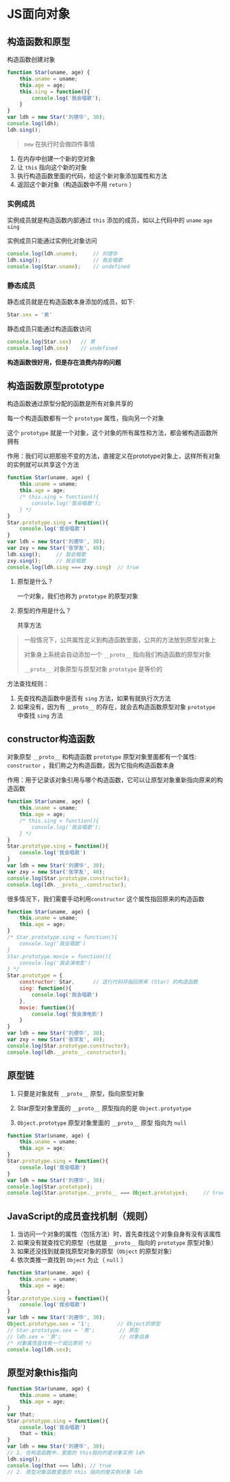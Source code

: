 # JS面向对象

## 构造函数和原型

构造函数创建对象

```javascript
function Star(uname, age) {
    this.uname = uname;
    this.age = age;
    this.sing = function(){
        console.log('我会唱歌');
    }
}
var ldh = new Star('刘德华', 30);
console.log(ldh);
ldh.sing();
```

> `new`  在执行时会做四件事情

1. 在内存中创建一个新的空对象
2. 让 `this` 指向这个新的对象
3. 执行构造函数里面的代码，给这个新对象添加属性和方法
4. 返回这个新对象（构造函数中不用 `return` ）

### 实例成员

实例成员就是构造函数内部通过 `this` 添加的成员，如以上代码中的 `uname` `age` `sing` 

实例成员只能通过实例化对象访问

```javascript
console.log(ldh.uname);		// 刘德华
ldh.sing();					// 我会唱歌
console.log(Star.uname);	// undefined
```

### 静态成员

静态成员就是在构造函数本身添加的成员，如下:

```javascript
Star.sex = '男'
```

静态成员只能通过构造函数访问

```javascript
console.log(Star.sex)	// 男
console.log(ldh.sex)	// undefined
```

**构造函数很好用，但是存在浪费内存的问题** 

## 构造函数原型prototype

构造函数通过原型分配的函数是所有对象共享的

每一个构造函数都有一个 `prototype` 属性，指向另一个对象

这个 `prototype` 就是一个对象，这个对象的所有属性和方法，都会被构造函数所拥有

作用：我们可以把那些不变的方法，直接定义在prototype对象上，这样所有对象的实例就可以共享这个方法

```javascript
function Star(uname, age) {
    this.uname = uname;
    this.age = age;
    /* this.sing = function(){
        console.log('我会唱歌');
    } */
}
Star.prototype.sing = function(){
	console.log('我会唱歌')
}
var ldh = new Star('刘德华', 30);
var zxy = new Star('张学友', 40);
ldh.sing();		// 我会唱歌
zxy.sing();		// 我会唱歌
console.log(ldh.sing === zxy.sing)	// true
```

1. 原型是什么？

   一个对象，我们也称为 `prototype` 的原型对象

2. 原型的作用是什么？

   共享方法

> 一般情况下，公共属性定义到构造函数里面，公共的方法放到原型对象上
>
> 对象身上系统会自动添加一个 `__proto__` 指向我们构造函数的原型对象
>
> `__proto__` 对象原型与原型对象 `prototype` 是等价的

方法查找规则：

1. 先查找构造函数中是否有 `sing` 方法，如果有就执行次方法
2. 如果没有，因为有 `__proto__` 的存在，就会去构造函数原型对象 `prototype` 中查找 `sing` 方法

## constructor构造函数

对象原型 `__proto__` 和构造函数 `prototype` 原型对象里面都有一个属性: `constructor` ，我们称之为构造函数，因为它指向构造函数本身 

作用：用于记录该对象引用与哪个构造函数，它可以让原型对象重新指向原来的构造函数

```javascript
function Star(uname, age) {
    this.uname = uname;
    this.age = age;
    /* this.sing = function(){
        console.log('我会唱歌');
    } */
}
Star.prototype.sing = function(){
	console.log('我会唱歌')
}
var ldh = new Star('刘德华', 30);
var zxy = new Star('张学友', 40);
console.log(Star.prototype.constructor);
console.log(ldh.__proto__.constructor);
```

很多情况下，我们需要手动利用`constructor` 这个属性指回原来的构造函数

```javascript
function Star(uname, age) {
    this.uname = uname;
    this.age = age;
}
/* Star.prototype.sing = function(){
	console.log('我会唱歌')
}
Star.prototype.movie = function(){
	console.log('我会演电影')
} */
Star.prototype = {
    constructor: Star,		// 这行代码将指回原来 (Star) 的构造函数
    sing: function(){
        console.log('我会唱歌')
    },
    movie: function(){
        console.log('我会演电影')
    }
}
var ldh = new Star('刘德华', 30);
var zxy = new Star('张学友', 40);
console.log(Star.prototype.constructor);
console.log(ldh.__proto__.constructor);
```

## 原型链

1. 只要是对象就有 `__proto__` 原型，指向原型对象

2. Star原型对象里面的 `__proto__` 原型指向的是 `Object.protyotype` 
3. `Object.prototype` 原型对象里面的 `__proto__` 原型 指向为 `null` 

```javascript
function Star(uname, age) {
    this.uname = uname;
    this.age = age;
}
Star.prototype.sing = function(){
	console.log('我会唱歌')
}
var ldh = new Star('刘德华', 30);
console.log(Star.prototype);
console.log(Star.prototype.__proto__ === Object.prototype);		// true
```

## JavaScript的成员查找机制（规则）

1. 当访问一个对象的属性（包括方法）时，首先查找这个对象自身有没有该属性
2. 如果没有就查找它的原型（也就是 `__proto__` 指向的 `prototype` 原型对象）
3. 如果还没找到就查找原型对象的原型（`Object`  的原型对象）
4. 依次类推一直找到 `Object` 为止（ `null` ）

```javascript
function Star(uname, age) {
    this.uname = uname;
    this.age = age;
}
Star.prototype.sing = function(){
	console.log('我会唱歌')
}
var ldh = new Star('刘德华', 30);
Object.prototype.sex = '1';			// Object的原型
// Star.prototype.sex = '男';		// 原型
// ldh.sex = '男';					// 对象自身
/* 对象属性查找有一个就近原则 */
console.log(ldh.sex);
```

## 原型对象this指向

```javascript
function Star(uname, age) {
    this.uname = uname;
    this.age = age;
}
var that;
Star.prototype.sing = function(){
	console.log('我会唱歌')
    that = this;
}
var ldh = new Star('刘德华', 30);
// 1. 在构造函数中，里面的 this指向的是对象实例 ldh
ldh.sing();
console.log(that === ldh); // true
// 2. 原型对象函数里面的 this 指向的是实例对象 ldh
```



































































